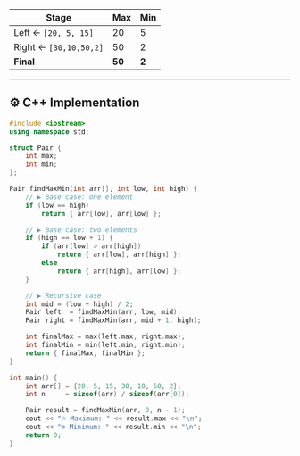 
| Stage                    | Max  | Min |
|--------------------------|------|-----|
| Left ← `[20, 5, 15]`     | 20   | 5   |
| Right ← `[30,10,50,2]`   | 50   | 2   |
| **Final**                | **50** | **2** |

</details>

---

## ⚙️ C++ Implementation

```cpp
#include <iostream>
using namespace std;

struct Pair {
    int max;
    int min;
};

Pair findMaxMin(int arr[], int low, int high) {
    // ▶️ Base case: one element
    if (low == high)
        return { arr[low], arr[low] };

    // ▶️ Base case: two elements
    if (high == low + 1) {
        if (arr[low] > arr[high])
            return { arr[low], arr[high] };
        else
            return { arr[high], arr[low] };
    }

    // ▶️ Recursive case
    int mid = (low + high) / 2;
    Pair left  = findMaxMin(arr, low, mid);
    Pair right = findMaxMin(arr, mid + 1, high);

    int finalMax = max(left.max, right.max);
    int finalMin = min(left.min, right.min);
    return { finalMax, finalMin };
}

int main() {
    int arr[] = {20, 5, 15, 30, 10, 50, 2};
    int n     = sizeof(arr) / sizeof(arr[0]);

    Pair result = findMaxMin(arr, 0, n - 1);
    cout << "🔥 Maximum: " << result.max << "\n";
    cout << "❄️ Minimum: " << result.min << "\n";
    return 0;
}
